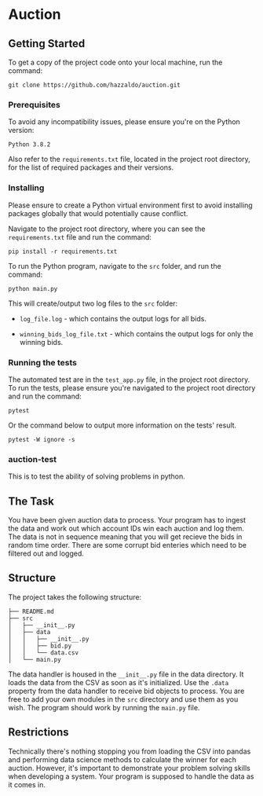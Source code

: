# Auction

## Getting Started

To get a copy of the project code onto your local machine, run the command: 
```
git clone https://github.com/hazzaldo/auction.git
```

### Prerequisites
To avoid any incompatibility issues, please ensure you're on the Python version:
```
Python 3.8.2
```
Also refer to the `requirements.txt` file, located in the project root directory, for the list of required packages and their versions.

### Installing
Please ensure to create a Python virtual environment first to avoid installing packages globally that would potentially cause conflict.

Navigate to the project root directory, where you can see the `requirements.txt` file and run the command:
```
pip install -r requirements.txt
```

To run the Python program, navigate to the `src` folder, and run the command:
```
python main.py
```

This will create/output two log files to the `src` folder:

- `log_file.log` - which contains the output logs for all bids.

- `winning_bids_log_file.txt` - which contains the output logs for only the winning bids.
 
### Running the tests
The automated test are in the `test_app.py` file, in the project root directory. To run the tests, please ensure you're navigated to the project root directory and run the command:
```
pytest
```
Or the command below to output more information on the tests' result.
```
pytest -W ignore -s
```

### auction-test
This is to test the ability of solving problems in python. 

## The Task
You have been given auction data to process. Your program has to ingest the data and work out which account 
IDs win each auction and log them. The data is not in sequence meaning that you will get recieve the bids in random time order. There are some corrupt bid enteries which need to be filtered out and logged.

## Structure
The project takes the following structure:

```
├── README.md
├── src
│   ├── __init__.py
│   ├── data
│   │   ├── __init__.py
│   │   ├── bid.py
│   │   └── data.csv
│   └── main.py
```

The data handler is housed in the ```__init__.py``` file in the data directory. It loads the data from the 
CSV as soon as it's initialized. Use the ```.data``` property from the data handler to receive bid 
objects to process. You are free to add your own modules in the ```src``` directory and use them as you wish. The program should work by running the ```main.py``` file.  

## Restrictions 
Technically there's nothing stopping you from loading the CSV into pandas and performing data science 
methods to calculate the winner for each auction. However, it's important to demonstrate your problem 
solving skills when developing a system. Your program is supposed to handle the data as it comes in.
